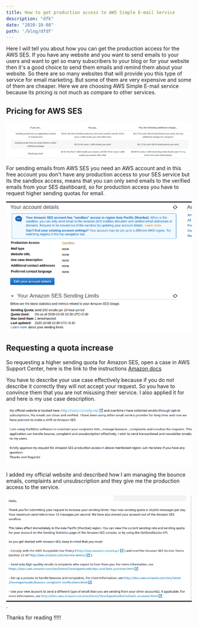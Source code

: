 ```yaml
---
title: How to get production access to AWS Simple E-mail Service
description: "dfk"
date: "2020-10-08"
path: '/blog/dfdf'
---
```


Here I will tell you about how you can get the production access for the AWS SES. If you have any website and you want to send emails to your users and want to get so many subscribers to your blog or for your website then it's a good choice to send them emails and remind them about your website. So there are so many websites that will provide you this type of service for email marketing. But some of them are very expensive and some of them are cheaper. Here we are choosing AWS Simple E-mail service because its pricing is not much as compare to other services.

## Pricing for  AWS SES
![AWS Pricing](./pricing.png)

For sending emails from AWS SES you need an AWS account and in this free account you don't have any production access to your SES service but its the sandbox access, means that you can only send emails to the verified emails from your SES dashboard, so for production access you have to request higher sending quotas for email.

![Sandbox](./sanbox.png)

## Requesting a quota increase 
So requesting a higher sending quota for Amazon SES, open a case in AWS Support Center, here is the link to the instructions 
[Amazon docs](https://docs.aws.amazon.com/pinpoint/latest/userguide/channels-email-manage-limits.html#channels-email-manage-limits-increase-case) 

You have to describe your use case effectively because if you do not describe it correctly they will not accept your request. So you have to convince them that you are not misusing their service. I also applied it for and here is my use case description.

![Use Case](./sesrequest.webp)

I added my official website and described how I am managing the bounce emails, complaints 
and unsubscription and they give me the production access to the service.

![AWS Reply](./awsreply.webp).


Thanks for reading !!!!!